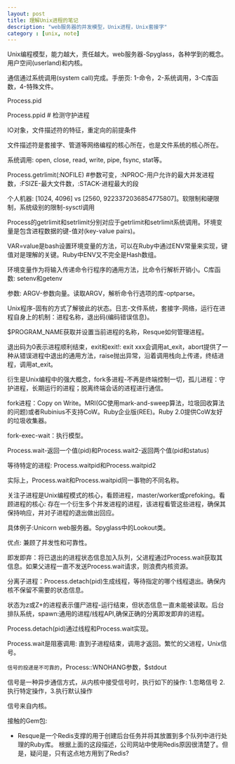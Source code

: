```yaml
---
layout: post
title: 理解Unix进程的笔记
description: "web服务器的并发模型，Unix进程，Unix套接字"
category : [unix, note]
---
```


Unix编程模型，能力越大，责任越大。web服务器-Spyglass，各种学到的概念。用户空间(userland)和内核。

通信通过系统调用(system call)完成。手册页: 1-命令，2-系统调用，3-C库函数，4-特殊文件。

Process.pid

Process.ppid # 检测守护进程

IO对象，文件描述符的特征，重定向的前提条件

文件描述符是套接字、管道等网络编程的核心所在，也是文件系统的核心所在。

系统调用: open, close, read, write, pipe, fsync, stat等。

Process.getrlimit(:NOFILE) #参数可变，:NPROC-用户允许的最大并发进程数，:FSIZE-最大文件数，:STACK-进程最大的段

个人机器: [1024, 4096] vs [2560, 9223372036854775807]。软限制和硬限制，系统级别的限制-sysctl调用

Process的getrlimit和setrlimit分别对应于getrlimit和setrlimit系统调用。环境变量是包含进程数据的键-值对(key-value pairs)。

VAR=value是bash设置环境变量的方法，可以在Ruby中通过ENV常量来实现，键值对是理解的关键。Ruby中ENV又不完全是Hash数组。

环境变量作为将输入传递命令行程序的通用方法，比命令行解析开销小。C库函数: setenv和getenv

参数: ARGV-参数向量。读取ARGV，解析命令行选项的库-optparse。

Unix程序-固有的方式了解彼此的状态。日志-文件系统，套接字-网络，运行在进程自身上的机制：进程名称，退出码(编码错误信息)。

$PROGRAM_NAME获取并设置当前进程的名称，Resque如何管理进程。

退出码为0表示进程顺利结束，exit和exit!: exit xxx会调用at_exit，abort提供了一种从错误进程中退出的通用方法，raise抛出异常，沿着调用栈向上传递，终结进程，调用at_exit。

衍生是Unix编程中的强大概念，fork多进程-不再是终端控制一切，孤儿进程：守护进程，长期运行的进程；脱离终端会话的进程进行通信。

fork进程：Copy on Write。MRI(GC使用mark-and-sweep算法，垃圾回收算法的问题)或者Rubinius不支持CoW。Ruby企业版(REE)。Ruby 2.0提供CoW友好的垃圾收集器。

fork-exec-wait：执行模型。

Process.wait-返回一个值(pid)和Process.wait2-返回两个值(pid和status)

等待特定的进程: Process.waitpid和Process.waitpid2

实际上，Process.wait和Process.waitpid同一事物的不同名称。

关注子进程是Unix编程模式的核心，看顾进程，master/worker或prefoking。看顾进程的核心: 存在一个衍生多个并发进程的进程，该进程看管这些进程，确保其保持响应，并对子进程的退出做出回应。

具体例子:Unicorn web服务器。Spyglass中的Lookout类。

优点: 兼顾了并发性和可靠性。

即发即弃：将已退出的进程状态信息加入队列，父进程通过Process.wait获取其信息。如果父进程一直不发送Process.wait请求，则浪费内核资源。

分离子进程：Process.detach(pid)生成线程，等待指定的哪个线程退出。确保内核不保留不需要的状态信息。

状态为z或Z+的进程表示僵尸进程-运行结束，但状态信息一直未能被读取。后台排队系统，spawn:通用的进程/线程API,确保正确的分离即发即弃的进程。

Process.detach(pid)通过线程和Process.wait实现。

Process.wait是阻塞调用: 直到子进程结束，调用才返回。繁忙的父进程，Unix信号。

`信号的投递是不可靠的`，Process::WNOHANG参数，$stdout

信号是一种异步通信方式，从内核中接受信号时，执行如下的操作: 1.忽略信号 2.执行特定操作，3.执行默认操作

信号来自内核。

接触的Gem包: 

- Resque是一个Redis支撑的用于创建后台任务并将其放置到多个队列中进行处理的Ruby库。
根据上面的这段描述，公司网站中使用Redis原因很清楚了。但是，疑问是，只有这点地方用到了Redis?
